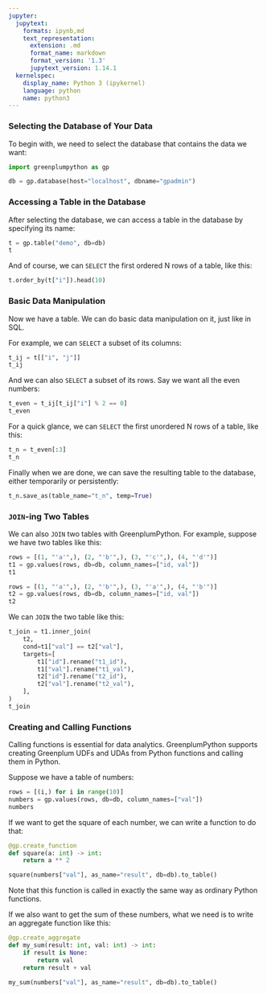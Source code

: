 ```yaml
---
jupyter:
  jupytext:
    formats: ipynb,md
    text_representation:
      extension: .md
      format_name: markdown
      format_version: '1.3'
      jupytext_version: 1.14.1
  kernelspec:
    display_name: Python 3 (ipykernel)
    language: python
    name: python3
---
```


### Selecting the Database of Your Data

To begin with, we need to select the database that contains the data we want:

```python pycharm={"name": "#%%\n"}
import greenplumpython as gp

db = gp.database(host="localhost", dbname="gpadmin")
```

### Accessing a Table in the Database

After selecting the database, we can access a table in the database by specifying its name:

```python pycharm={"name": "#%%\n"}
t = gp.table("demo", db=db)
t
```

And of course, we can `SELECT` the first ordered N rows of a table, like this:

```python pycharm={"name": "#%%\n"}
t.order_by(t["i"]).head(10)
```

### Basic Data Manipulation

Now we have a table. We can do basic data manipulation on it, just like in SQL.

For example, we can `SELECT` a subset of its columns:

```python pycharm={"name": "#%%\n"}
t_ij = t[["i", "j"]]
t_ij
```

And we can also `SELECT` a subset of its rows. Say we want all the even numbers:

```python pycharm={"name": "#%%\n"}
t_even = t_ij[t_ij["i"] % 2 == 0]
t_even
```

For a quick glance, we can `SELECT` the first unordered N rows of a table, like this:

```python pycharm={"name": "#%%\n"}
t_n = t_even[:3]
t_n
```

Finally when we are done, we can save the resulting table to the database, either temporarily or persistently:

```python pycharm={"name": "#%%\n"}
t_n.save_as(table_name="t_n", temp=True)
```

<!-- #region pycharm={"name": "#%% md\n"} -->
### `JOIN`-ing Two Tables

We can also `JOIN` two tables with GreenplumPython. For example, suppose we have two tables like this:
<!-- #endregion -->

```python pycharm={"name": "#%%\n"}
rows = [(1, "'a'",), (2, "'b'",), (3, "'c'",), (4, "'d'")]
t1 = gp.values(rows, db=db, column_names=["id, val"])
t1
```

```python pycharm={"name": "#%%\n"}
rows = [(1, "'a'",), (2, "'b'",), (3, "'a'",), (4, "'b'")]
t2 = gp.values(rows, db=db, column_names=["id, val"])
t2
```

<!-- #region pycharm={"name": "#%% md\n"} -->
We can `JOIN` the two table like this:
<!-- #endregion -->

```python pycharm={"name": "#%%\n"}
t_join = t1.inner_join(
    t2,
    cond=t1["val"] == t2["val"],
    targets=[
        t1["id"].rename("t1_id"),
        t1["val"].rename("t1_val"),
        t2["id"].rename("t2_id"),
        t2["val"].rename("t2_val"),
    ],
)
t_join
```

<!-- #region pycharm={"name": "#%% md\n"} -->
### Creating and Calling Functions

Calling functions is essential for data analytics. GreenplumPython supports creating Greenplum UDFs and UDAs from Python functions and calling them in Python.

Suppose we have a table of numbers:
<!-- #endregion -->

```python pycharm={"name": "#%%\n"}
rows = [(i,) for i in range(10)]
numbers = gp.values(rows, db=db, column_names=["val"])
numbers
```

<!-- #region pycharm={"name": "#%% md\n"} -->
If we want to get the square of each number, we can write a function to do that:
<!-- #endregion -->

```python pycharm={"name": "#%%\n"}
@gp.create_function
def square(a: int) -> int:
    return a ** 2

square(numbers["val"], as_name="result", db=db).to_table()
```

<!-- #region pycharm={"name": "#%% md\n"} -->
Note that this function is called in exactly the same way as ordinary Python functions.

If we also want to get the sum of these numbers, what we need is to write an aggregate function like this:
<!-- #endregion -->

```python pycharm={"name": "#%%\n"}
@gp.create_aggregate
def my_sum(result: int, val: int) -> int:
    if result is None:
        return val
    return result + val

my_sum(numbers["val"], as_name="result", db=db).to_table()
```

```python

```

